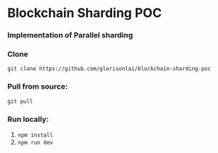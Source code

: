# Blockchain Sharding POC

### Implementation of Parallel sharding

### Clone

`git clone https://github.com/glorisonlai/blockchain-sharding-poc`

### Pull from source:

`git pull`

### Run locally:

1. `npm install`
2. `npm run dev`
